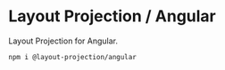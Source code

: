 # Layout Projection / Angular

Layout Projection for Angular.

```sh
npm i @layout-projection/angular
```

